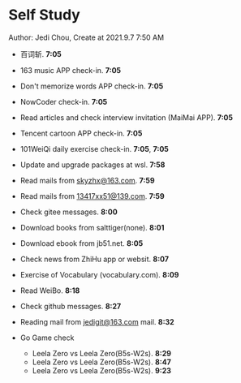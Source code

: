# Self Study

Author: Jedi Chou, Create at 2021.9.7 7:50 AM

* 百词斩. **7:05**
* 163 music APP check-in. **7:05**
* Don't memorize words APP check-in. **7:05**
* NowCoder check-in. **7:05**
* Read articles and check interview invitation (MaiMai APP). **7:05**
* Tencent cartoon APP check-in. **7:05**
* 101WeiQi daily exercise check-in. **7:05**, **7:05**

* Update and upgrade packages at wsl. **7:58**
* Read mails from skyzhx@163.com. **7:59**
* Read mails from 13417xx51@139.com. **7:59**
* Check gitee messages. **8:00**
* Download books from salttiger(none). **8:01**
* Download ebook from jb51.net. **8:05**
* Check news from ZhiHu app or websit. **8:07**
* Exercise of Vocabulary (vocabulary.com). **8:09**
* Read WeiBo. **8:18**
* Check github messages. **8:27**

* Reading mail from jedigit@163.com mail. **8:32**
* Go Game check
  * Leela Zero vs Leela Zero(B5s-W2s). **8:29**
  * Leela Zero vs Leela Zero(B5s-W2s). **8:47**
  * Leela Zero vs Leela Zero(B5s-W2s). **9:23**
